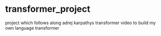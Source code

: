 # transformer_project
project which follows along adrej karpathys transformer video to build my own language transformer